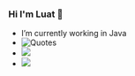 ### Hi I'm Luat 👋

- I’m currently working in Java
- ![Quotes](https://quotes-github-readme.vercel.app/api?type=horizontal&theme=light)
- ![](https://github-readme-stats.vercel.app/api/top-langs/?username=luatpt&hide=tsql&layout=compact)
- ![](https://komarev.com/ghpvc/?username=luatpt&color=green)
